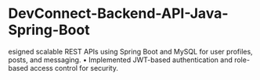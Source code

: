 # DevConnect-Backend-API-Java-Spring-Boot
esigned scalable REST APIs using Spring Boot and MySQL for user profiles, posts, and messaging. • Implemented JWT-based authentication and role-based access control for security.
